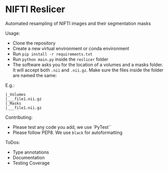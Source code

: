 # NIFTI Reslicer

Automated resampling of NIFTI images and their segmentation masks


Usage:
- Clone the repository
- Create a new virtual environment or conda environment
- Run `pip install -r requirements.txt`
- Run `python main.py` inside the `reslicer` folder
- The software asks you for the location of a volumes and a masks folder. It will accept both `.nii` and `.nii.gz`. Make sure the files inside the folder are named the same:

E.g.:
```
|_Volumes
|___file1.nii.gz
|_Masks
|___file1.nii.gz
```


Contributing:
- Please test any code you add, we use `PyTest``
- Please follow PEP8. We use `black` for autoformatting

ToDos:

- Type annotations
- Documentation
- Testing Coverage
